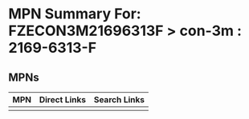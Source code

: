 



# MPN Summary For: FZECON3M21696313F > con-3m : 2169-6313-F

## MPNs
  

|MPN|Direct Links|Search Links|
| :--- | :--- | :--- |
||||
